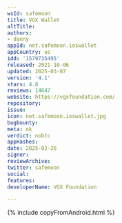 ```yaml
---
wsId: safemoon
title: VGX Wallet
altTitle: 
authors:
- danny
appId: net.safemoon.ioswallet
appCountry: us
idd: '1579735495'
released: 2021-10-06
updated: 2025-03-07
version: '4.1'
stars: 4.8
reviews: 14647
website: https://vgxfoundation.com/
repository: 
issue: 
icon: net.safemoon.ioswallet.jpg
bugbounty: 
meta: ok
verdict: nobtc
appHashes: 
date: 2025-02-26
signer: 
reviewArchive: 
twitter: safemoon
social: 
features: 
developerName: VGX Foundation

---
```


{% include copyFromAndroid.html %}